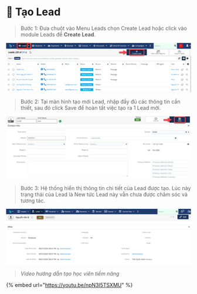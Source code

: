 # 🎯 Tạo Lead

> Bước 1: Đưa chuột vào Menu Leads chọn Create Lead hoặc click vào module Leads để **Create Lead**.

![](../../.gitbook/assets/TaoLead1.png)

> Bước 2: Tại màn hình tạo mới Lead, nhập đầy đủ các thông tin cần thiết, sau đó click Save để hoàn tất việc tạo ra 1 Lead mới.

![](../../.gitbook/assets/TaoLead2.png)

> Bước 3: Hệ thống hiển thị thông tin chi tiết của Lead được tạo. Lúc này trạng thái của Lead là New tức Lead này vẫn chưa được chăm sóc và tương tác.

![](<../../.gitbook/assets/image (3) (1) (1).png>)

> _Video hướng dẫn tạo học viên tiềm năng_

{% embed url="https://youtu.be/npN3l5TSXMU" %}
